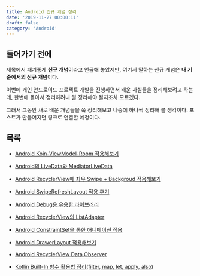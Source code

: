 ```yaml
---
title: Android 신규 개념 정리
date: '2019-11-27 00:00:11'
draft: false
category: 'Android'
---
```


## 들어가기 전에

제목에서 패기좋게 **신규 개념**이라고 언급해 놓았지만, 여기서 말하는 신규 개념은 **내 기준에서의 신규 개념**이다.

이번에 개인 안드로이드 프로젝트 개발을 진행하면서 배운 사실들을 정리해보려고 하는데, 한번에 몰아서 정리하려니 뭘 정리해야 될지조차 모르겠다.

그래서 그동안 새로 배운 개념들을 쭉 정리해보고 나중에 하나씩 정리해 볼 생각이다. 포스트가 만들어지면 링크로 연결할 예정이다.

## 목록

- [Android Koin-ViewModel-Room 적용해보기](https://sulfurbottom.netlify.com/Android/Android-Koin-ViewModel-Room-적용해보기/)

- [Android의 LiveData와 MediatorLiveData](https://sulfurbottom.netlify.com/Android/Android의-LiveData와-MediatorLiveData/)

- [Android RecyclerView에 좌우 Swipe + Backgroud 적용해보기](https://sulfurbottom.netlify.com/Android/Android-RecyclerView에-좌우-Swipe-Backgroud-적용해보기/)

- [Android SwipeRefreshLayout 적용 후기](https://sulfurbottom.netlify.com/Android/Android-SwipeRefreshLayout-적용-후기/)

- [Android Debug용 유용한 라이브러리](https://sulfurbottom.netlify.com/Android/Android-SwipeRefreshLayout-적용-후기/posts/Android-Debug용-유용한-라이브러리/)

- [Android RecyclerView의 ListAdapter](https://sulfurbottom.netlify.com/Android/Android-RecyclerView의-ListAdapter/)

- [Android ConstraintSet을 통한 애니메이션 적용](https://sulfurbottom.netlify.com/Android/Android-ConstraintSet을-통한-애니메이션-적용/)

- [Android DrawerLayout 적용해보기](https://sulfurbottom.netlify.com/Android/Android-DrawerLayout-적용해보기/)

- [Android RecyclerView Data Observer](https://sulfurbottom.netlify.com/Android/Android-RecyclerView-Data-Observer/)

- [Kotlin Built-In 함수 활용법 정리(filter, map, let, apply, also)](https://sulfurbottom.netlify.com/Development/Kotlin-Built-In-함수-활용법-정리/)
